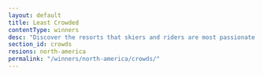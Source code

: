```yaml
---
layout: default
title: Least Crowded
contentType: winners
desc: "Discover the resorts that skiers and riders are most passionate about in North America."
section_id: crowds
resions: north-america
permalink: "/winners/north-america/crowds/"
---
```

